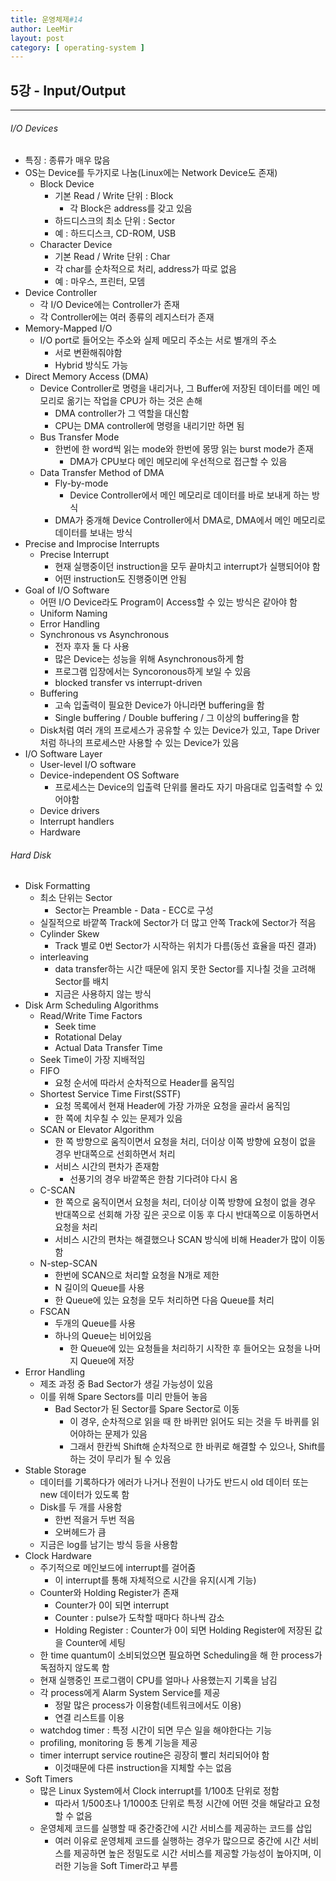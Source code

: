 ```yaml
---
title: 운영체제#14
author: LeeMir
layout: post
category: [ operating-system ]
---
```


## 5강 - Input/Output

- - -

###### I/O Devices

- 특징 : 종류가 매우 많음
- OS는 Device를 두가지로 나눔(Linux에는 Network Device도 존재)
  - Block Device
    - 기본 Read / Write 단위 : Block
      - 각 Block은 address를 갖고 있음
    - 하드디스크의 최소 단위 : Sector
    - 예 : 하드디스크, CD-ROM, USB
  - Character Device
    - 기본 Read / Write 단위 : Char
    - 각 char를 순차적으로 처리, address가 따로 없음
    - 예 : 마우스, 프린터, 모뎀
- Device Controller
  - 각 I/O Device에는 Controller가 존재
  - 각 Controller에는 여러 종류의 레지스터가 존재
- Memory-Mapped I/O
  - I/O port로 들어오는 주소와 실제 메모리 주소는 서로 별개의 주소
    - 서로 변환해줘야함
    - Hybrid 방식도 가능
- Direct Memory Access (DMA)
  - Device Controller로 명령을 내리거나, 그 Buffer에 저장된 데이터를 메인 메모리로 옮기는 작업을 CPU가 하는 것은 손해
    - DMA controller가 그 역할을 대신함
    - CPU는 DMA controller에 명령을 내리기만 하면 됨
  - Bus Transfer Mode
    - 한번에 한 word씩 읽는 mode와 한번에 몽땅 읽는 burst mode가 존재
      - DMA가 CPU보다 메인 메모리에 우선적으로 접근할 수 있음
  - Data Transfer Method of DMA
    - Fly-by-mode
      - Device Controller에서 메인 메모리로 데이터를 바로 보내게 하는 방식
    - DMA가 중개해 Device Controller에서 DMA로, DMA에서 메인 메모리로 데이터를 보내는 방식
- Precise and Improcise Interrupts
  - Precise Interrupt
    - 현재 실행중이던 instruction을 모두 끝마치고 interrupt가 실행되어야 함
    - 어떤 instruction도 진행중이면 안됨
- Goal of I/O Software
  - 어떤 I/O Device라도 Program이 Access할 수 있는 방식은 같아야 함
  - Uniform Naming
  - Error Handling
  - Synchronous vs Asynchronous
    - 전자 후자 둘 다 사용
    - 많은 Device는 성능을 위해 Asynchronous하게 함
    - 프로그램 입장에서는 Syncoronous하게 보일 수 있음
    - blocked transfer vs interrupt-driven
  - Buffering
    - 고속 입출력이 필요한 Device가 아니라면 buffering을 함
    - Single buffering / Double buffering / 그 이상의 buffering을 함
  - Disk처럼 여러 개의 프로세스가 공유할 수 있는 Device가 있고, Tape Driver처럼 하나의 프로세스만 사용할 수 있는 Device가 있음
- I/O Software Layer
  - User-level I/O software
  - Device-independent OS Software
    - 프로세스는 Device의 입출력 단위를 몰라도 자기 마음대로 입출력할 수 있어야함
  - Device drivers
  - Interrupt handlers
  - Hardware



###### Hard Disk

- Disk Formatting
  - 최소 단위는 Sector
    - Sector는 Preamble - Data - ECC로 구성
  - 실질적으로 바깥쪽 Track에 Sector가 더 많고 안쪽 Track에 Sector가 적음
  - Cylinder Skew
    - Track 별로 0번 Sector가 시작하는 위치가 다름(동선 효율을 따진 결과)
  - interleaving
    - data transfer하는 시간 때문에 읽지 못한 Sector를 지나칠 것을 고려해 Sector를 배치
    - 지금은 사용하지 않는 방식
- Disk Arm Scheduling Algorithms
  - Read/Write Time Factors
    - Seek time
    - Rotational Delay
    - Actual Data Transfer Time
  - Seek Time이 가장 지배적임
  - FIFO
    - 요청 순서에 따라서 순차적으로 Header를 움직임
  - Shortest Service Time First(SSTF)
    - 요청 목록에서 현재 Header에 가장 가까운 요청을 골라서 움직임
    - 한 쪽에 치우칠 수 있는 문제가 있음
  - SCAN or Elevator Algorithm
    - 한 쪽 방향으로 움직이면서 요청을 처리, 더이상 이쪽 방향에 요청이 없을 경우 반대쪽으로 선회하면서 처리
    - 서비스 시간의 편차가 존재함
      - 선풍기의 경우 바깥쪽은 한참 기다려야 다시 옴
  - C-SCAN
    - 한 쪽으로 움직이면서 요청을 처리, 더이상 이쪽 방향에 요청이 없을 경우 반대쪽으로 선회해 가장 깊은 곳으로 이동 후 다시 반대쪽으로 이동하면서 요청을 처리
    - 서비스 시간의 편차는 해결했으나 SCAN 방식에 비해 Header가 많이 이동함
  - N-step-SCAN
    - 한번에 SCAN으로 처리할 요청을 N개로 제한
    - N 길이의 Queue를 사용
    - 한 Queue에 있는 요청을 모두 처리하면 다음 Queue를 처리
  - FSCAN
    - 두개의 Queue를 사용
    - 하나의 Queue는 비어있음
      - 한 Queue에 있는 요청들을 처리하기 시작한 후 들어오는 요청을 나머지 Queue에 저장
- Error Handling
  - 제조 과정 중 Bad Sector가 생길 가능성이 있음
  - 이를 위해 Spare Sectors를 미리 만들어 놓음
    - Bad Sector가 된 Sector를 Spare Sector로 이동
      - 이 경우, 순차적으로 읽을 때 한 바퀴만 읽어도 되는 것을 두 바퀴를 읽어야하는 문제가 있음
      - 그래서 한칸씩 Shift해 순차적으로 한 바퀴로 해결할 수 있으나, Shift를 하는 것이 무리가 될 수 있음
- Stable Storage
  - 데이터를 기록하다가 에러가 나거나 전원이 나가도 반드시 old 데이터 또는 new 데이터가 있도록 함
  - Disk를 두 개를 사용함
    - 한번 적을거 두번 적음
    - 오버헤드가 큼
  - 지금은 log를 남기는 방식 등을 사용함
- Clock Hardware
  - 주기적으로 메인보드에 interrupt를 걸어줌
    - 이 interrupt를 통해 자체적으로 시간을 유지(시계 기능)
  - Counter와 Holding Register가 존재
    - Counter가 0이 되면 interrupt
    - Counter : pulse가 도착할 때마다 하나씩 감소
    - Holding Register : Counter가 0이 되면 Holding Register에 저장된 값을 Counter에 세팅
  - 한 time quantum이 소비되었으면 필요하면 Scheduling을 해 한 process가 독점하지 않도록 함
  - 현재 실행중인 프로그램이 CPU를 얼마나 사용했는지 기록을 남김
  - 각 process에게 Alarm System Service를 제공
    - 정말 많은 process가 이용함(네트워크에서도 이용)
    - 연결 리스트를 이용
  - watchdog timer : 특정 시간이 되면 무슨 일을 해야한다는 기능
  - profiling, monitoring 등 통계 기능을 제공
  - timer interrupt service routine은 굉장히 빨리 처리되어야 함
    - 이것때문에 다른 instruction을 지체할 수는 없음
- Soft Timers
  - 많은 Linux System에서 Clock interrupt를 1/100초 단위로 정함
    - 따라서 1/500초나 1/1000초 단위로 특정 시간에 어떤 것을 해달라고 요청할 수 없음
  - 운영체제 코드를 실행할 때 중간중간에 시간 서비스를 제공하는 코드를 삽입
    - 여러 이유로 운영체제 코드를 실행하는 경우가 많으므로 중간에 시간 서비스를 제공하면 높은 정밀도로 시간 서비스를 제공할 가능성이 높아지며, 이러한 기능을 Soft Timer라고 부름

